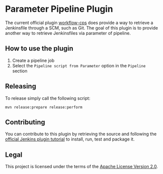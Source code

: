 # Parameter Pipeline Plugin

The current official plugin [workflow-cps](https://github.com/jenkinsci/workflow-cps-plugin/) 
does provide a way to retrieve a Jenkinsfile through a SCM, such as Git. 
The goal of this plugin is to provide another way to retrieve Jenkinsfiles via parameter of pipeline.

## How to use the plugin

1. Create a pipeline job
2. Select the `Pipeline script from Parameter` option in the `Pipeline` section

## Releasing
To release simply call the following script:
```
mvn release:prepare release:perform
```

## Contributing

You can contribute to this plugin by retrieving the source and following the [official Jenkins plugin tutorial](https://wiki.jenkins.io/display/JENKINS/Plugin+tutorial) to install, run, test and package it.

## Legal

This project is licensed under the terms of the [Apache License Version 2.0](LICENSE).